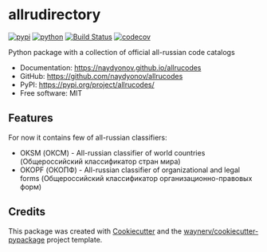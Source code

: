 # allrudirectory


[![pypi](https://img.shields.io/pypi/v/allrucodes.svg)](https://pypi.org/project/allrucodes/)
[![python](https://img.shields.io/pypi/pyversions/allrucodes.svg)](https://pypi.org/project/allrucodes/)
[![Build Status](https://github.com/naydyonov/allrucodes/actions/workflows/dev.yml/badge.svg)](https://github.com/naydyonov/allrucodes/actions/workflows/dev.yml)
[![codecov](https://codecov.io/gh/naydyonov/allrucodes/branch/main/graphs/badge.svg)](https://codecov.io/github/naydyonov/allrucodes)



Python package with a collection of official all-russian code catalogs


* Documentation: <https://naydyonov.github.io/allrucodes>
* GitHub: <https://github.com/naydyonov/allrucodes>
* PyPI: <https://pypi.org/project/allrucodes/>
* Free software: MIT


## Features

For now it contains few of all-russian classifiers:
* OKSM (ОКСМ) - All-russian classifier of world countries (Общероссийский классификатор стран мира)
* OKOPF (ОКОПФ) - All-russian classifier of organizational and legal forms (Общероссийский классификатор организационно-правовых форм)

## Credits

This package was created with [Cookiecutter](https://github.com/audreyr/cookiecutter) and the [waynerv/cookiecutter-pypackage](https://github.com/waynerv/cookiecutter-pypackage) project template.
